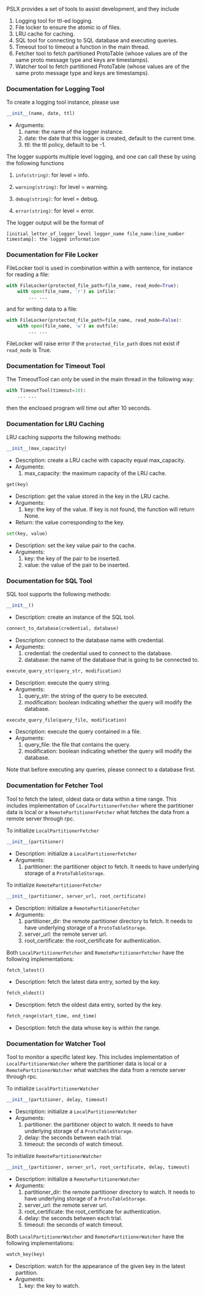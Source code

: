 PSLX provides a set of tools to assist development, and they include

1. Logging tool for ttl-ed logging.
2. File locker to ensure the atomic io of files.
3. LRU cache for caching.
4. SQL tool for connecting to SQL database and executing queries.          
5. Timeout tool to timeout a function in the main thread.        
6. Fetcher tool to fetch partitioned ProtoTable (whose values are of the same proto message type and keys are timestamps).
6. Watcher tool to fetch partitioned ProtoTable (whose values are of the same proto message type and keys are timestamps).


### Documentation for Logging Tool
To create a logging tool instance, please use
```python
__init__(name, date, ttl)
```
* Arguments:
    1. name: the name of the logger instance.
    2. date: the date that this logger is created, default to the current time.
    3. ttl: the ttl policy, default to be -1.

The logger supports multiple level logging, and one can call these by using the following functions

1. `info(string)`: for level = info.

2. `warning(string)`: for level = warning.
3. `debug(string)`: for level = debug.
4. `error(string)`: for level = error.

The logger output will be the format of 

`[initial_letter_of_logger_level logger_name file_name:line_number timestamp]: the logged information`

### Documentation for File Locker
FileLocker tool is used in combination within a with sentence, for instance for reading a file:
```python
with FileLocker(protected_file_path=file_name, read_mode=True):
    with open(file_name, 'r') as infile:
        ... ...
```
and for writing data to a file:
```python
with FileLocker(protected_file_path=file_name, read_mode=False):
    with open(file_name, 'w') as outfile:
        ... ...
```
FileLocker will raise error if the `protected_file_path` does not exist if `read_mode` is True.

### Documentation for Timeout Tool
The TimeoutTool can only be used in the main thread in the following way:
```python
with TimeoutTool(timeout=10):
    ... ...
```
then the enclosed program will time out after 10 seconds.

### Documentation for LRU Caching
LRU caching supports the following methods:
```python
__init__(max_capacity)
```
* Description: create a LRU cache with capacity equal max_capacity.
* Arguments:
    1. max_capacity: the maximum capacity of the LRU cache.

```python
get(key)
```
* Description: get the value stored in the key in the LRU cache.
* Arguments:
    1. key: the key of the value. If key is not found, the function will return None.
* Return: the value corresponding to the key.
    
```python
set(key, value)
```
* Description: set the key value pair to the cache.
* Arguments:
    1. key: the key of the pair to be inserted.
    2. value: the value of the pair to be inserted.

### Documentation for SQL Tool
SQL tool supports the following methods:
```python
__init__()
```
* Description: create an instance of the SQL tool.

```python
connect_to_database(credential, database)
```
* Description: connect to the database name with credential.
* Arguments:
    1. credential: the credential used to connect to the database.
    2. database: the name of the database that is going to be connected to.
    
```python
execute_query_str(query_str, modification)
```
* Description: execute the query string.
* Arguments:
    1. query_str: the string of the query to be executed.
    2. modification: boolean indicating whether the query will modify the database.
    
```python
execute_query_file(query_file, modification)
```
* Description: execute the query contained in a file.
* Arguments:
    1. query_file: the file that contains the query.
    2. modification: boolean indicating whether the query will modify the database.
    
Note that before executing any queries, please connect to a database first.

### Documentation for Fetcher Tool
Tool to fetch the latest, oldest data or data within a time range. This includes implementation of `LocalPartitionerFetcher`
 where the partitioner data is local or a `RemotePartitionerFetcher` what fetches the data from a remote server through rpc.

To initialize `LocalPartitionerFetcher`
```python
__init__(partitioner)
```
* Description: initialize a `LocalPartitionerFetcher`
* Arguments:
    1. partitioner: the partitioner object to fetch. It needs to have underlying storage of a `ProtoTableStorage`.


To initialize `RemotePartitionerFetcher`
```python
__init__(partitioner, server_url, root_certificate)
```
* Description: initialize a `RemotePartitionerFetcher`
* Arguments:
    1. partitioner_dir: the remote partitioner directory to fetch. It needs to have underlying storage of a `ProtoTableStorage`.
    2. server_url: the remote server url.
    3. root_certificate: the root_certificate for authentication.
    
Both `LocalPartitionerFetcher` and `RemotePartitionerFetcher` have the following implementations:
```python
fetch_latest()
```
* Description: fetch the latest data entry, sorted by the key.

```python
fetch_oldest()
```
* Description: fetch the oldest data entry, sorted by the key.


```python
fetch_range(start_time, end_time)
```
* Description: fetch the data whose key is within the range.


### Documentation for Watcher Tool
Tool to monitor a specific latest key. This includes implementation of `LocalPartitionerWatcher`
 where the partitioner data is local or a `RemotePartitionerWatcher` what watches the data from a remote server through rpc.

To initialize `LocalPartitionerWatcher`
```python
__init__(partitioner, delay, timeout)
```
* Description: initialize a `LocalPartitionerWatcher`
* Arguments:
    1. partitioner: the partitioner object to watch. It needs to have underlying storage of a `ProtoTableStorage`.
    2. delay: the seconds between each trial.
    3. timeout: the seconds of watch timeout.


To initialize `RemotePartitionerWatcher`
```python
__init__(partitioner, server_url, root_certificate, delay, timeout)
```
* Description: initialize a `RemotePartitionerWatcher`
* Arguments:
    1. partitioner_dir: the remote partitioner directory to watch. It needs to have underlying storage of a `ProtoTableStorage`.
    2. server_url: the remote server url.
    3. root_certificate: the root_certificate for authentication.
    4. delay: the seconds between each trial.
    5. timeout: the seconds of watch timeout.

    
Both `LocalPartitionerWatcher` and `RemotePartitionerWatcher` have the following implementations:
```python
watch_key(key)
```
* Description: watch for the appearance of the given key in the latest partition.
* Arguments:
    1. key: the key to watch.

